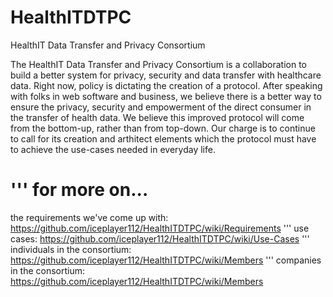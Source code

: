 HealthITDTPC
============

HealthIT Data Transfer and Privacy Consortium

The HealthIT Data Transfer and Privacy Consortium is a collaboration to build a better system for privacy, security and data transfer with healthcare data. Right now, policy is dictating the creation of a protocol.  After speaking with folks in web software and business, we believe there is a better way to ensure the privacy, security and empowerment of the direct consumer in the transfer of health data.  We believe this improved protocol will come from the bottom-up, rather than from top-down.  Our charge is to continue to call for its creation and arthitect elements which the protocol must have to achieve the use-cases needed in everyday life.


'''
for more on...
============
the requirements we've come up with: https://github.com/iceplayer112/HealthITDTPC/wiki/Requirements
'''
use cases: https://github.com/iceplayer112/HealthITDTPC/wiki/Use-Cases
'''
individuals in the consortium: https://github.com/iceplayer112/HealthITDTPC/wiki/Members
'''
companies in the consortium: https://github.com/iceplayer112/HealthITDTPC/wiki/Members
